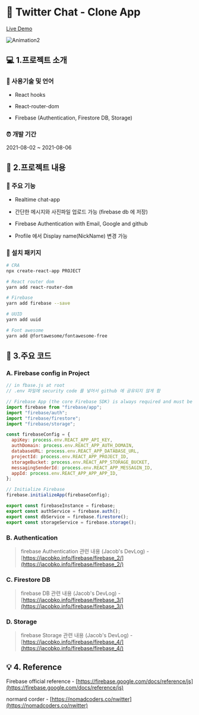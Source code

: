 # 📔 Twitter Chat - Clone App

<a href="https://jacobko.info/chat-app-react-firebase/" target="_blank">Live Demo</a>

![Animation2](https://user-images.githubusercontent.com/28912774/130751269-83ec7b85-e193-4da4-9248-90c86ff38913.gif)

## 💻 1.프로젝트 소개

### 📝 사용기술 및 언어

- React hooks

- React-router-dom

- Firebase (Authentication, Firestore DB, Storage)

### ⏰ 개발 기간

2021-08-02 ~ 2021-08-06

## 📃 2.프로젝트 내용

### 📌 주요 기능

- Realtime chat-app

- 간단한 메시지와 사진파일 업로드 가능 (firebase db 에 저장)

- Firebase Authentication with Email, Google and github

- Profile 에서 Display name(NickName) 변경 가능

### 🎁 설치 패키지

```bash
# CRA
npx create-react-app PROJECT

# React router dom
yarn add react-router-dom

# Firebase
yarn add firebase --save

# UUID
yarn add uuid

# Font awesome
yarn add @fortawesome/fontawesome-free
```

## 🔎 3.주요 코드

### A. Firebase config in Project

```js
// in fbase.js at root
// .env 파일에 security code 를 넣어서 github 에 공유되지 않게 함

// Firebase App (the core Firebase SDK) is always required and must be listed first
import firebase from "firebase/app";
import "firebase/auth";
import "firebase/firestore";
import "firebase/storage";

const firebaseConfig = {
  apiKey: process.env.REACT_APP_API_KEY,
  authDomain: process.env.REACT_APP_AUTH_DOMAIN,
  databaseURL: process.env.REACT_APP_DATABASE_URL,
  projectId: process.env.REACT_APP_PROJECT_ID,
  storageBucket: process.env.REACT_APP_STORAGE_BUCKET,
  messagingSenderId: process.env.REACT_APP_MESSAGIN_ID,
  appId: process.env.REACT_APP_APP_APP_ID,
};

// Initialize Firebase
firebase.initializeApp(firebaseConfig);

export const firebaseInstance = firebase;
export const authService = firebase.auth();
export const dbService = firebase.firestore();
export const storageService = firebase.storage();
```

### B. Authentication

> firebase Authentication 관련 내용 (Jacob's DevLog) - [https://jacobko.info/firebase/firebase_2/](https://jacobko.info/firebase/firebase_2/)

### C. Firestore DB

> firebase DB 관련 내용 (Jacob's DevLog) - [https://jacobko.info/firebase/firebase_3/](https://jacobko.info/firebase/firebase_3/)

### D. Storage

> firebase Storage 관련 내용 (Jacob's DevLog) - [https://jacobko.info/firebase/firebase_4/](https://jacobko.info/firebase/firebase_4/)

## 💡 4. Reference

Firebase official reference - [https://firebase.google.com/docs/reference/js](https://firebase.google.com/docs/reference/js)

normard corder - [https://nomadcoders.co/nwitter](https://nomadcoders.co/nwitter)
